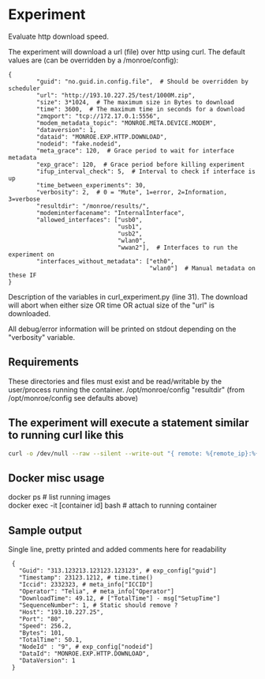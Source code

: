 
# Experiment
Evaluate http download speed.

The experiment will download a url (file) over http using curl.
The default values are (can be overridden by a /monroe/config):
```
{
        "guid": "no.guid.in.config.file",  # Should be overridden by scheduler
        "url": "http://193.10.227.25/test/1000M.zip",
        "size": 3*1024,  # The maximum size in Bytes to download
        "time": 3600,  # The maximum time in seconds for a download
        "zmqport": "tcp://172.17.0.1:5556",
        "modem_metadata_topic": "MONROE.META.DEVICE.MODEM",
        "dataversion": 1,
        "dataid": "MONROE.EXP.HTTP.DOWNLOAD",
        "nodeid": "fake.nodeid",
        "meta_grace": 120,  # Grace period to wait for interface metadata
        "exp_grace": 120,  # Grace period before killing experiment
        "ifup_interval_check": 5,  # Interval to check if interface is up
        "time_between_experiments": 30,
        "verbosity": 2,  # 0 = "Mute", 1=error, 2=Information, 3=verbose
        "resultdir": "/monroe/results/",
        "modeminterfacename": "InternalInterface",
        "allowed_interfaces": ["usb0",
                               "usb1",
                               "usb2",
                               "wlan0",
                               "wwan2"],  # Interfaces to run the experiment on
        "interfaces_without_metadata": ["eth0",
                                        "wlan0"]  # Manual metadata on these IF
}
```
Description of the variables in curl_experiment.py (line 31).
The download will abort when either size OR time OR actual size of the "url" is
 downloaded.

All debug/error information will be printed on stdout
 depending on the "verbosity" variable.

## Requirements

These directories and files must exist and be read/writable by the user/process
running the container.
/opt/monroe/config
"resultdir" (from /opt/monroe/config see defaults above)    


## The experiment will execute a statement similar to running curl like this
```bash
curl -o /dev/null --raw --silent --write-out "{ remote: %{remote_ip}:%{remote_port}, size: %{size_download}, speed: %{speed_download}, time: %{time_total}, time_download: %{time_starttransfer} }" --interface eth0 --max-time 100 --range 0-100 http://193.10.227.25/test/1000M.zip
```

## Docker misc usage
docker ps  # list running images    
docker exec -it [container id] bash   # attach to running container

## Sample output
Single line, pretty printed and added comments here for readability
```
 {
   "Guid": "313.123213.123123.123123", # exp_config["guid"]
   "Timestamp": 23123.1212, # time.time()
   "Iccid": 2332323, # meta_info["ICCID"]
   "Operator": "Telia", # meta_info["Operator"]
   "DownloadTime": 49.12, # ["TotalTime"] - msg["SetupTime"]
   "SequenceNumber": 1, # Static should remove ?
   "Host": "193.10.227.25",
   "Port": "80",
   "Speed": 256.2,
   "Bytes": 101,
   "TotalTime": 50.1,
   "NodeId" : "9", # exp_config["nodeid"]
   "DataId": "MONROE.EXP.HTTP.DOWNLOAD",
   "DataVersion": 1
 }
```
